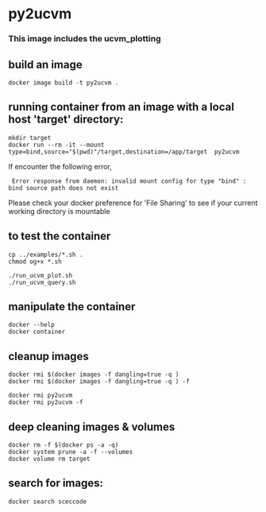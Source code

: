 # py2ucvm

### This image includes the ucvm_plotting

## build an image

    docker image build -t py2ucvm .

## running container from an image with a local host 'target' directory: 

    mkdir target
    docker run --rm -it --mount type=bind,source="$(pwd)"/target,destination=/app/target  py2ucvm
   
   If encounter the following error,
   
     Error response from daemon: invalid mount config for type "bind" : bind source path does not exist
     
   Please check your docker preference for 'File Sharing' to see if your current working directory is mountable
     
## to test the container

    cp ../examples/*.sh .
    chmod og+x *.sh

    ./run_ucvm_plot.sh
    ./run_ucvm_query.sh

## manipulate the container

    docker --help
    docker container

## cleanup images

    docker rmi $(docker images -f dangling=true -q )
    docker rmi $(docker images -f dangling=true -q ) -f

    docker rmi py2ucvm 
    docker rmi py2ucvm -f 

## deep cleaning images & volumes

    docker rm -f $(docker ps -a -q)
    docker system prune -a -f --volumes
    docker volume rm target

## search for images:

    docker search sceccode
